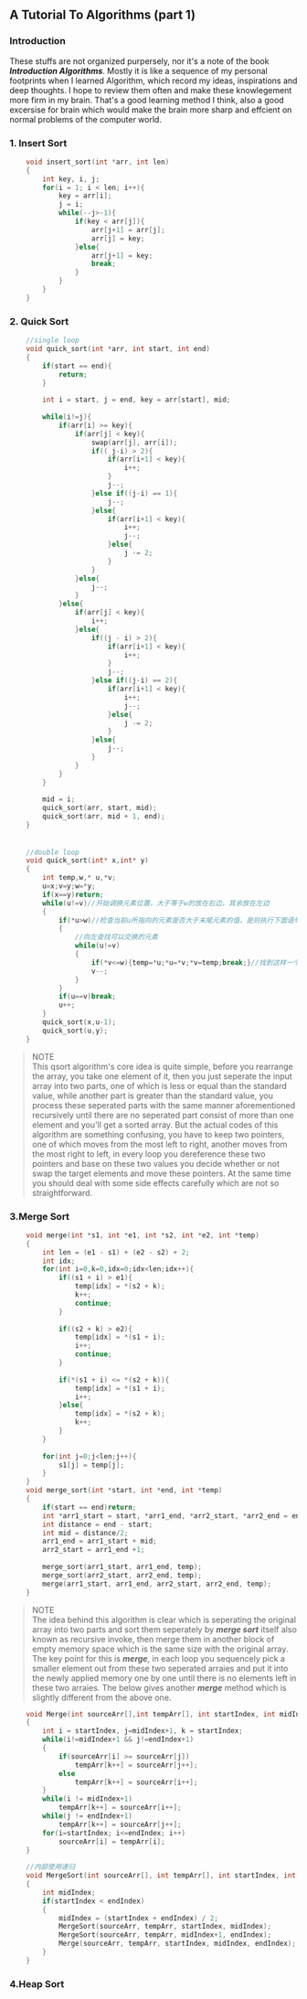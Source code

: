 ## A Tutorial To Algorithms (part 1) ##
### Introduction ###
These stuffs are not organized purpersely, nor it's a note of the book ***Introduction Algorithms***. Mostly it is like a sequence of my personal footprints when I learned Algorithm, which record my ideas, inspirations and deep thoughts. I hope to review them often and make these knowlegement more firm in my brain. That's a good learning method I think, also a good excersise for brain which would make the brain more sharp and effcient on normal problems of the computer world.
### 1. Insert Sort ###
``` c
	void insert_sort(int *arr, int len)
	{
		int key, i, j;
		for(i = 1; i < len; i++){
			key = arr[i];
			j = i;
			while(--j>-1){
				if(key < arr[j]){
					arr[j+1] = arr[j];
					arr[j] = key;
				}else{
					arr[j+1] = key;
					break;
				}
			}
		}
	}
```
### 2. Quick Sort ###
``` c
	//single loop
	void quick_sort(int *arr, int start, int end)
	{
		if(start == end){
			return;
		}
	
		int i = start, j = end, key = arr[start], mid;
	
		while(i!=j){
			if(arr[i] >= key){
				if(arr[j] < key){
					swap(arr[j], arr[i]);
					if(( j-i) > 2){
						if(arr[i+1] < key){
							i++;
						}
						j--;
					}else if((j-i) == 1){
						j--;
					}else{
						if(arr[i+1] < key){
							i++;
							j--;
						}else{
							j -= 2;
						}
					}
				}else{
					j--;
				}				
			}else{
				if(arr[j] < key){
					i++;
				}else{
					if((j - i) > 2){
						if(arr[i+1] < key){
							i++;
						}
						j--;
					}else if((j-i) == 2){
						if(arr[i+1] < key){
							i++;
							j--;
						}else{
							j -= 2;
						}
					}else{
						j--;
					}
				}
			}
		}
	
		mid = i;
		quick_sort(arr, start, mid);
		quick_sort(arr, mid + 1, end);
	}
```
######
``` c
	//double loop
	void quick_sort(int* x,int* y)
	{
	    int temp,w,* u,*v;
	    u=x;v=y;w=*y;
	    if(x==y)return;
	    while(u!=v)//开始调换元素位置，大于等于w的放在右边，其余放在左边
	    {
	        if(*u>w)//检查当前u所指向的元素是否大于末尾元素的值，是则执行下面语句块
	        {
	            //向左查找可以交换的元素
	            while(u!=v)
	            {
	                if(*v<=w){temp=*u;*u=*v;*v=temp;break;}//找到这样一个元素，则立即进行交换
	                v--;
	            }
	        }
	        if(u==v)break;
	        u++;
	    }
	    quick_sort(x,u-1);
	    quick_sort(u,y);
	}
```
>NOTE<br>
>This qsort algorithm's core idea is quite simple, before you rearrange the array, you take one element of it, then you just seperate the input array into two parts, one of which is less or equal than the standard value, while another part is greater than the standard value, you process these seperated parts with the same manner aforementioned recursively until there are no seperated part consist of more than one element and you'll get a sorted array. But the actual codes of this algorithm are something confusing, you have to keep two pointers, one of which moves from the most left to right, another moves from the most right to left, in every loop you dereference these two pointers and base on these two values you decide whether or not swap the target elements and  move these pointers. At the same time you should deal with some side effects carefully which are not so straightforward.

### 3.Merge Sort ###
``` c
	void merge(int *s1, int *e1, int *s2, int *e2, int *temp)
	{
		int len = (e1 - s1) + (e2 - s2) + 2;
		int idx;
		for(int i=0,k=0,idx=0;idx<len;idx++){
			if((s1 + i) > e1){
				temp[idx] = *(s2 + k);
				k++;
				continue;
			}
	
			if((s2 + k) > e2){
				temp[idx] = *(s1 + i);
				i++;
				continue;
			}
	
			if(*(s1 + i) <= *(s2 + k)){
				temp[idx] = *(s1 + i);
				i++;
			}else{
				temp[idx] = *(s2 + k);
				k++;
			}
		}
	
		for(int j=0;j<len;j++){
			s1[j] = temp[j];
		}
	}
	void merge_sort(int *start, int *end, int *temp)
	{
		if(start == end)return;
		int *arr1_start = start, *arr1_end, *arr2_start, *arr2_end = end;
		int distance = end - start;
		int mid = distance/2;
		arr1_end = arr1_start + mid;
		arr2_start = arr1_end +1;
	
		merge_sort(arr1_start, arr1_end, temp);
		merge_sort(arr2_start, arr2_end, temp);
		merge(arr1_start, arr1_end, arr2_start, arr2_end, temp);
	}
```
>NOTE<br>
The idea behind this algorithm is clear which is seperating the original array into two parts and sort them seperately by ***merge sort*** itself also known as recursive invoke, then merge them in another block of empty memory space which is the same size with the original array. The key point for this is ***merge***, in each loop you sequencely pick a smaller element out from these two seperated arraies and put it into the newly applied memory one by one until there is no elements left in these two arraies. The below gives another ***merge*** method which is slightly different from the above one.

``` c
	void Merge(int sourceArr[],int tempArr[], int startIndex, int midIndex, int endIndex)
	{
	    int i = startIndex, j=midIndex+1, k = startIndex;
	    while(i!=midIndex+1 && j!=endIndex+1)
	    {
	        if(sourceArr[i] >= sourceArr[j])
	            tempArr[k++] = sourceArr[j++];
	        else
	            tempArr[k++] = sourceArr[i++];
	    }
	    while(i != midIndex+1)
	        tempArr[k++] = sourceArr[i++];
	    while(j != endIndex+1)
	        tempArr[k++] = sourceArr[j++];
	    for(i=startIndex; i<=endIndex; i++)
	        sourceArr[i] = tempArr[i];
	}
	 
	//内部使用递归
	void MergeSort(int sourceArr[], int tempArr[], int startIndex, int endIndex)
	{
	    int midIndex;
	    if(startIndex < endIndex)
	    {
	        midIndex = (startIndex + endIndex) / 2;
	        MergeSort(sourceArr, tempArr, startIndex, midIndex);
	        MergeSort(sourceArr, tempArr, midIndex+1, endIndex);
	        Merge(sourceArr, tempArr, startIndex, midIndex, endIndex);
	    }
	}
```
### 4.Heap Sort
